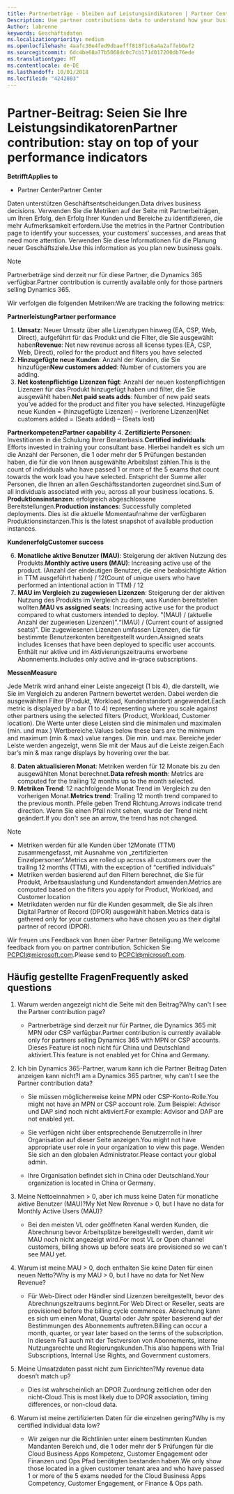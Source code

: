 ```yaml
---
title: Partnerbeträge - bleiben auf Leistungsindikatoren | Partner Center
Description: Use partner contributions data to understand how your business is growing and succeeding
Author: labrenne
keywords: Geschäftsdaten
ms.localizationpriority: medium
ms.openlocfilehash: 4aafc30e4fed9dbaefff818f1c6a4a2affeb0af2
ms.sourcegitcommit: 6dc4be68a77b5068dc0c7cb171d017200db76ede
ms.translationtype: MT
ms.contentlocale: de-DE
ms.lasthandoff: 10/01/2018
ms.locfileid: "4242803"
---
```

# <a name="partner-contribution-stay-on-top-of-your-performance-indicators"></a><span data-ttu-id="a724c-103">Partner-Beitrag: Seien Sie Ihre Leistungsindikatoren</span><span class="sxs-lookup"><span data-stu-id="a724c-103">Partner contribution: stay on top of your performance indicators</span></span>

**<span data-ttu-id="a724c-104">Betrifft</span><span class="sxs-lookup"><span data-stu-id="a724c-104">Applies to</span></span>**
- <span data-ttu-id="a724c-105">Partner Center</span><span class="sxs-lookup"><span data-stu-id="a724c-105">Partner Center</span></span>

<span data-ttu-id="a724c-106">Daten unterstützen Geschäftsentscheidungen.</span><span class="sxs-lookup"><span data-stu-id="a724c-106">Data drives business decisions.</span></span> <span data-ttu-id="a724c-107">Verwenden Sie die Metriken auf der Seite mit Partnerbeiträgen, um Ihren Erfolg, den Erfolg Ihrer Kunden und Bereiche zu identifizieren, die mehr Aufmerksamkeit erfordern.</span><span class="sxs-lookup"><span data-stu-id="a724c-107">Use the metrics in the Partner Contribution page to identify your successes, your customers’ successes, and areas that need more attention.</span></span> <span data-ttu-id="a724c-108">Verwenden Sie diese Informationen für die Planung neuer Geschäftsziele.</span><span class="sxs-lookup"><span data-stu-id="a724c-108">Use this information as you plan new business goals.</span></span>

>[!NOTE]
><span data-ttu-id="a724c-109">Partnerbeträge sind derzeit nur für diese Partner, die Dynamics 365 verfügbar.</span><span class="sxs-lookup"><span data-stu-id="a724c-109">Partner contribution is currently available only for those partners selling Dynamics 365.</span></span>

<span data-ttu-id="a724c-110">Wir verfolgen die folgenden Metriken:</span><span class="sxs-lookup"><span data-stu-id="a724c-110">We are tracking the following metrics:</span></span>

**<span data-ttu-id="a724c-111">Partnerleistung</span><span class="sxs-lookup"><span data-stu-id="a724c-111">Partner performance</span></span>**

1. <span data-ttu-id="a724c-112">**Umsatz**: Neuer Umsatz über alle Lizenztypen hinweg (EA, CSP, Web, Direct), aufgeführt für das Produkt und die Filter, die Sie ausgewählt haben</span><span class="sxs-lookup"><span data-stu-id="a724c-112">**Revenue**: Net new revenue across all license types (EA, CSP, Web, Direct), rolled for the product and filters you have selected</span></span>
2. <span data-ttu-id="a724c-113">**Hinzugefügte neue Kunden**: Anzahl der Kunden, die Sie hinzufügen</span><span class="sxs-lookup"><span data-stu-id="a724c-113">**New customers added**: Number of customers you are adding.</span></span>
3. <span data-ttu-id="a724c-114">**Net kostenpflichtige Lizenzen fügt**: Anzahl der neuen kostenpflichtigen Lizenzen für das Produkt hinzugefügt haben und filter, die Sie ausgewählt haben.</span><span class="sxs-lookup"><span data-stu-id="a724c-114">**Net paid seats adds**: Number of new paid seats you’ve added for the product and filter you have selected.</span></span>  <span data-ttu-id="a724c-115">Hinzugefügte neue Kunden = (hinzugefügte Lizenzen) – (verlorene Lizenzen)</span><span class="sxs-lookup"><span data-stu-id="a724c-115">Net customers added = (Seats added) – (Seats lost)</span></span> 

**<span data-ttu-id="a724c-116">Partnerkompetenz</span><span class="sxs-lookup"><span data-stu-id="a724c-116">Partner capability</span></span>**
4. <span data-ttu-id="a724c-117">**Zertifizierte Personen**: Investitionen in die Schulung Ihrer Beraterbasis.</span><span class="sxs-lookup"><span data-stu-id="a724c-117">**Certified individuals**: Efforts invested in training your consultant base.</span></span> <span data-ttu-id="a724c-118">Hierbei handelt es sich um die Anzahl der Personen, die 1 oder mehr der 5 Prüfungen bestanden haben, die für die von Ihnen ausgewählte Arbeitslast zählen.</span><span class="sxs-lookup"><span data-stu-id="a724c-118">This is the count of individuals who have passed 1 or more of the 5 exams that count towards the work load you have selected.</span></span> <span data-ttu-id="a724c-119">Entspricht der Summe aller Personen, die Ihnen an allen Geschäftsstandorten zugeordnet sind.</span><span class="sxs-lookup"><span data-stu-id="a724c-119">Sum of all individuals associated with you, across all your business locations.</span></span>
5. <span data-ttu-id="a724c-120">**Produktionsinstanzen**: erfolgreich abgeschlossene Bereitstellungen.</span><span class="sxs-lookup"><span data-stu-id="a724c-120">**Production instances**: Successfully completed deployments.</span></span> <span data-ttu-id="a724c-121">Dies ist die aktuelle Momentaufnahme der verfügbaren Produktionsinstanzen.</span><span class="sxs-lookup"><span data-stu-id="a724c-121">This is the latest snapshot of available production instances.</span></span>

**<span data-ttu-id="a724c-122">Kundenerfolg</span><span class="sxs-lookup"><span data-stu-id="a724c-122">Customer success</span></span>**

6.  <span data-ttu-id="a724c-123">**Monatliche aktive Benutzer (MAU)**: Steigerung der aktiven Nutzung des Produkts.</span><span class="sxs-lookup"><span data-stu-id="a724c-123">**Monthly active users (MAU)**: Increasing active use of the product.</span></span>
<span data-ttu-id="a724c-124">(Anzahl der eindeutigen Benutzer, die eine beabsichtigte Aktion in TTM ausgeführt haben) / 12</span><span class="sxs-lookup"><span data-stu-id="a724c-124">(Count of unique users who have performed an intentional action in TTM) / 12</span></span>
7. <span data-ttu-id="a724c-125">**MAU im Vergleich zu zugewiesen Lizenzen**: Steigerung der der aktiven Nutzung des Produkts im Vergleich zu dem, was Kunden bereitstellen wollten.</span><span class="sxs-lookup"><span data-stu-id="a724c-125">**MAU vs assigned seats**: Increasing active use for the product compared to what customers intended to deploy.</span></span> <span data-ttu-id="a724c-126">"(MAU) / (aktuelle Anzahl der zugewiesen Lizenzen)".</span><span class="sxs-lookup"><span data-stu-id="a724c-126">“(MAU) / (Current count of assigned seats)”.</span></span> <span data-ttu-id="a724c-127">Die zugewiesenen Lizenzen umfassen Lizenzen, die für bestimmte Benutzerkonten bereitgestellt wurden.</span><span class="sxs-lookup"><span data-stu-id="a724c-127">Assigned seats includes licenses that have been deployed to specific user accounts.</span></span>  <span data-ttu-id="a724c-128">Enthält nur aktive und im Aktivierungszeitraums erworbene Abonnements.</span><span class="sxs-lookup"><span data-stu-id="a724c-128">Includes only active and in-grace subscriptions.</span></span> 


**<span data-ttu-id="a724c-129">Messen</span><span class="sxs-lookup"><span data-stu-id="a724c-129">Measure</span></span>**

<span data-ttu-id="a724c-130">Jede Metrik wird anhand einer Leiste angezeigt (1 bis 4), die darstellt, wie Sie im Vergleich zu anderen Partnern bewertet werden. Dabei werden die ausgewählten Filter (Produkt, Workload, Kundenstandort) angewendet.</span><span class="sxs-lookup"><span data-stu-id="a724c-130">Each metric is displayed by a bar (1 to 4) representing where you scale against other partners using the selected filters (Product, Workload, Customer location).</span></span> <span data-ttu-id="a724c-131">Die Werte unter diese Leisten sind die minimalen und maximalen (min. und max.) Wertbereiche.</span><span class="sxs-lookup"><span data-stu-id="a724c-131">Values below these bars are the minimum and maximum (min & max) value ranges.</span></span> <span data-ttu-id="a724c-132">Die min. und max. Bereiche jeder Leiste werden angezeigt, wenn Sie mit der Maus auf die Leiste zeigen.</span><span class="sxs-lookup"><span data-stu-id="a724c-132">Each bar’s min & max range displays by hovering over the bar.</span></span>  

8. <span data-ttu-id="a724c-133">**Daten aktualisieren Monat**: Metriken werden für 12 Monate bis zu den ausgewählten Monat berechnet.</span><span class="sxs-lookup"><span data-stu-id="a724c-133">**Data refresh month**: Metrics are computed for the trailing 12 months up to the month selected.</span></span>
9. <span data-ttu-id="a724c-134">**Metriken Trend**: 12 nachfolgende Monat Trend im Vergleich zu den vorherigen Monat.</span><span class="sxs-lookup"><span data-stu-id="a724c-134">**Metrics trend**: Trailing 12 month trend compared to the previous month.</span></span> <span data-ttu-id="a724c-135">Pfeile geben Trend Richtung.</span><span class="sxs-lookup"><span data-stu-id="a724c-135">Arrows indicate trend direction.</span></span> <span data-ttu-id="a724c-136">Wenn Sie einen Pfeil nicht sehen, wurde der Trend nicht geändert.</span><span class="sxs-lookup"><span data-stu-id="a724c-136">If you don't see an arrow, the trend has not changed.</span></span>

>[!NOTE] 
>- <span data-ttu-id="a724c-137">Metriken werden für alle Kunden über 12Monate (TTM) zusammengefasst, mit Ausnahme von „zertifizierten Einzelpersonen“.</span><span class="sxs-lookup"><span data-stu-id="a724c-137">Metrics are rolled up across all customers over the trailing 12 months (TTM), with the exception of “certified individuals”</span></span>        
>- <span data-ttu-id="a724c-138">Metriken werden basierend auf den Filtern berechnet, die Sie für Produkt, Arbeitsauslastung und Kundenstandort anwenden.</span><span class="sxs-lookup"><span data-stu-id="a724c-138">Metrics are computed based on the filters you apply for Product, Workload, and Customer location</span></span>
>- <span data-ttu-id="a724c-139">Metrikdaten werden nur für die Kunden gesammelt, die Sie als ihren Digital Partner of Record (DPOR) ausgewählt haben.</span><span class="sxs-lookup"><span data-stu-id="a724c-139">Metrics data is gathered only for your customers who have chosen you as their digital partner of record (DPOR).</span></span> 

<span data-ttu-id="a724c-140">Wir freuen uns Feedback von Ihnen über Partner Beteiligung.</span><span class="sxs-lookup"><span data-stu-id="a724c-140">We welcome feedback from you on partner contribution.</span></span> <span data-ttu-id="a724c-141">Schicken Sie PCPCI@microsoft.com.</span><span class="sxs-lookup"><span data-stu-id="a724c-141">Please send to PCPCI@microsoft.com.</span></span>  

## <a name="frequently-asked-questions"></a><span data-ttu-id="a724c-142">Häufig gestellte Fragen</span><span class="sxs-lookup"><span data-stu-id="a724c-142">Frequently asked questions</span></span>

1. <span data-ttu-id="a724c-143">Warum werden angezeigt nicht die Seite mit den Beitrag?</span><span class="sxs-lookup"><span data-stu-id="a724c-143">Why can't I see the Partner contribution page?</span></span>
    - <span data-ttu-id="a724c-144">Partnerbeträge sind derzeit nur für Partner, die Dynamics 365 mit MPN oder CSP verfügbar.</span><span class="sxs-lookup"><span data-stu-id="a724c-144">Partner contribution is currently available only for partners selling Dynamics 365 with MPN or CSP accounts.</span></span> <span data-ttu-id="a724c-145">Dieses Feature ist noch nicht für China und Deutschland aktiviert.</span><span class="sxs-lookup"><span data-stu-id="a724c-145">This feature is not enabled yet for China and Germany.</span></span>
2. <span data-ttu-id="a724c-146">Ich bin Dynamics 365-Partner, warum kann ich die Partner Beitrag Daten anzeigen kann nicht?</span><span class="sxs-lookup"><span data-stu-id="a724c-146">I am a Dynamics 365 partner, why can't I see the Partner contribution data?</span></span>
      - <span data-ttu-id="a724c-147">Sie müssen möglicherweise keine MPN oder CSP-Konto-Rolle.</span><span class="sxs-lookup"><span data-stu-id="a724c-147">You might not have an MPN or CSP account role.</span></span> <span data-ttu-id="a724c-148">Zum Beispiel: Advisor und DAP sind noch nicht aktiviert.</span><span class="sxs-lookup"><span data-stu-id="a724c-148">For example: Advisor and DAP are not enabled yet.</span></span>  
    - <span data-ttu-id="a724c-149">Sie verfügen nicht über entsprechende Benutzerrolle in Ihrer Organisation auf dieser Seite anzeigen.</span><span class="sxs-lookup"><span data-stu-id="a724c-149">You might not have appropriate user role in your organization to view this page.</span></span> <span data-ttu-id="a724c-150">Wenden Sie sich an den globalen Administrator.</span><span class="sxs-lookup"><span data-stu-id="a724c-150">Please contact your global admin.</span></span>

    - <span data-ttu-id="a724c-151">Ihre Organisation befindet sich in China oder Deutschland.</span><span class="sxs-lookup"><span data-stu-id="a724c-151">Your organization is located in China or Germany.</span></span>

3. <span data-ttu-id="a724c-152">Meine Nettoeinnahmen > 0, aber ich muss keine Daten für monatliche aktive Benutzer (MAU)?</span><span class="sxs-lookup"><span data-stu-id="a724c-152">My Net New Revenue > 0, but I have no data for Monthly Active Users (MAU)?</span></span>
    - <span data-ttu-id="a724c-153">Bei den meisten VL oder geöffneten Kanal werden Kunden, die Abrechnung bevor Arbeitsplätze bereitgestellt werden, damit wir MAU noch nicht angezeigt wird.</span><span class="sxs-lookup"><span data-stu-id="a724c-153">For most VL or Open channel customers, billing shows up before seats are provisioned so we can't see MAU yet.</span></span>

4.  <span data-ttu-id="a724c-154">Warum ist meine MAU > 0, doch enthalten Sie keine Daten für einen neuen Netto?</span><span class="sxs-lookup"><span data-stu-id="a724c-154">Why is my MAU > 0, but I have no data for Net New Revenue?</span></span>
    - <span data-ttu-id="a724c-155">Für Web-Direct oder Händler sind Lizenzen bereitgestellt, bevor des Abrechnungszeitraums beginnt.</span><span class="sxs-lookup"><span data-stu-id="a724c-155">For Web Direct or Reseller, seats are provisioned before the billing cycle commences.</span></span> <span data-ttu-id="a724c-156">Abrechnung kann es sich um einen Monat, Quartal oder Jahr später basierend auf der Bestimmungen des Abonnements auftreten.</span><span class="sxs-lookup"><span data-stu-id="a724c-156">Billing can occur a month, quarter, or year later based on the terms of the subscription.</span></span> <span data-ttu-id="a724c-157">In diesem Fall auch mit der Testversion von Abonnements, interne Nutzungsrechte und Regierungskunden.</span><span class="sxs-lookup"><span data-stu-id="a724c-157">This also happens with Trial Subscriptions, Internal Use Rights, and Government customers.</span></span>
5.  <span data-ttu-id="a724c-158">Meine Umsatzdaten passt nicht zum Einrichten?</span><span class="sxs-lookup"><span data-stu-id="a724c-158">My revenue data doesn’t match up?</span></span>
    - <span data-ttu-id="a724c-159">Dies ist wahrscheinlich an DPOR Zuordnung zeitlichen oder den nicht-Cloud.</span><span class="sxs-lookup"><span data-stu-id="a724c-159">This is most likely due to DPOR association, timing differences, or non-cloud data.</span></span>
6.  <span data-ttu-id="a724c-160">Warum ist meine zertifizierten Daten für die einzelnen gering?</span><span class="sxs-lookup"><span data-stu-id="a724c-160">Why is my certified individual data low?</span></span>
    - <span data-ttu-id="a724c-161">Wir zeigen nur die Richtlinien unter einem bestimmten Kunden Mandanten Bereich und, die 1 oder mehr der 5 Prüfungen für die Cloud Business Apps Kompetenz, Customer Engagement oder Finanzen und Ops Pfad benötigten bestanden haben.</span><span class="sxs-lookup"><span data-stu-id="a724c-161">We only show those located in a given customer tenant area and who have passed 1 or more of the 5 exams needed for the Cloud Business Apps Competency, Customer Engagement, or Finance & Ops path.</span></span>   